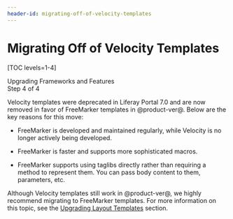 ```yaml
---
header-id: migrating-off-of-velocity-templates
---
```


# Migrating Off of Velocity Templates

[TOC levels=1-4]

<div class="learn-path-step">
    <p>Upgrading Frameworks and Features<br>Step 4 of 4</p>
</div>

Velocity templates were deprecated in Liferay Portal 7.0 and are now removed in
favor of FreeMarker templates in @product-ver@. Below are the key reasons for
this move:

- FreeMarker is developed and maintained regularly, while Velocity is no longer
  actively being developed.

- FreeMarker is faster and supports more sophisticated macros.

- FreeMarker supports using taglibs directly rather than requiring a method to
  represent them. You can pass body content to them, parameters, etc.

Although Velocity templates still work in @product-ver@, we highly recommend
migrating to FreeMarker templates. For more information on this topic, see the
[Upgrading Layout Templates](/docs/7-2/tutorials/-/knowledge_base/t/upgrading-layout-templates)
section.
